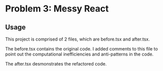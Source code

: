 # Problem 3: Messy React

## Usage

This project is comprised of 2 files, which are before.tsx and after.tsx. 

The before.tsx contains the original code. I added comments to this file to point out the computational inefficiencies and anti-patterns in the code.

The after.tsx desmonstrates the refactored code.